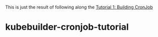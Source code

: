 
This is just the result of following along the [Tutorial 1: Building CronJob][1]



[1]: https://book.kubebuilder.io/cronjob-tutorial/cronjob-tutorial
# kubebuilder-cronjob-tutorial
